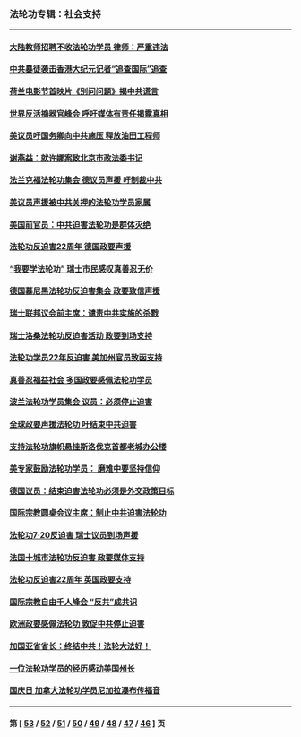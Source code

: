 ### 法轮功专辑：社会支持
---
#### [大陆教师招聘不收法轮功学员 律师：严重违法](../../pages/nf4386/n13365839.md?12060430) 
#### [中共暴徒袭击香港大纪元记者“追查国际”追查](../../pages/nf4386/n13343404.md?12060430) 
#### [荷兰电影节首映片《别问问题》揭中共谎言](../../pages/nf4386/n13321179.md?12060430) 
#### [世界反活摘器官峰会 呼吁媒体有责任揭露真相](../../pages/nf4386/n13264475.md?12060430) 
#### [美议员吁国务卿向中共施压 释放油田工程师](../../pages/nf4386/n13233845.md?12060430) 
#### [谢燕益：就许娜案致北京市政法委书记](../../pages/nf4386/n13182701.md?12060430) 
#### [法兰克福法轮功集会 德议员声援 吁制裁中共](../../pages/nf4386/n13175975.md?12060430) 
#### [美议员声援被中共关押的法轮功学员家属](../../pages/nf4386/n13158310.md?12060430) 
#### [美国前官员：中共迫害法轮功是群体灭绝](../../pages/nf4386/n13157750.md?12060430) 
#### [法轮功反迫害22周年 德国政要声援](../../pages/nf4386/n13143632.md?12060430) 
#### [“我要学法轮功” 瑞士市民感叹真善忍无价](../../pages/nf4386/n13129633.md?12060430) 
#### [德国慕尼黑法轮功反迫害集会 政要致信声援](../../pages/nf4386/n13129148.md?12060430) 
#### [瑞士联邦议会前主席：谴责中共实施的杀戮](../../pages/nf4386/n13127336.md?12060430) 
#### [瑞士洛桑法轮功反迫害活动 政要到场支持](../../pages/nf4386/n13119398.md?12060430) 
#### [法轮功学员22年反迫害 美加州官员致函支持](../../pages/nf4386/n13118879.md?12060430) 
#### [真善忍福益社会 多国政要感佩法轮功学员](../../pages/nf4386/n13116951.md?12060430) 
#### [波兰法轮功学员集会 议员：必须停止迫害](../../pages/nf4386/n13116685.md?12060430) 
#### [全球政要声援法轮功 吁结束中共迫害](../../pages/nf4386/n13114441.md?12060430) 
#### [支持法轮功旗帜悬挂斯洛伐克首都老城办公楼](../../pages/nf4386/n13112261.md?12060430) 
#### [美专家鼓励法轮功学员： 磨难中要坚持信仰](../../pages/nf4386/n13108359.md?12060430) 
#### [德国议员：结束迫害法轮功必须是外交政策目标](../../pages/nf4386/n13109600.md?12060430) 
#### [国际宗教圆桌会议主席：制止中共迫害法轮功](../../pages/nf4386/n13108177.md?12060430) 
#### [法轮功7·20反迫害 瑞士议员到场声援](../../pages/nf4386/n13107072.md?12060430) 
#### [法国十城市法轮功反迫害 政要媒体支持](../../pages/nf4386/n13104833.md?12060430) 
#### [法轮功反迫害22周年 英国政要支持](../../pages/nf4386/n13091349.md?12060430) 
#### [国际宗教自由千人峰会 “反共”成共识](../../pages/nf4386/n13091403.md?12060430) 
#### [欧洲政要感佩法轮功 敦促中共停止迫害](../../pages/nf4386/n13090743.md?12060430) 
#### [加国亚省省长：终结中共！法轮大法好！](../../pages/nf4386/n13084394.md?12060430) 
#### [一位法轮功学员的经历感动美国州长](../../pages/nf4386/n13078953.md?12060430) 
#### [国庆日 加拿大法轮功学员尼加拉瀑布传福音](../../pages/nf4386/n13064493.md?12060430) 

---
#### 第 [ [53](./53.md?12060430) / [52](./52.md?12060430) / [51](./51.md?12060430) / [50](./50.md?12060430) / [49](./49.md?12060430) / [48](./48.md?12060430) / [47](./47.md?12060430) / [46](./46.md?12060430) ] 页
